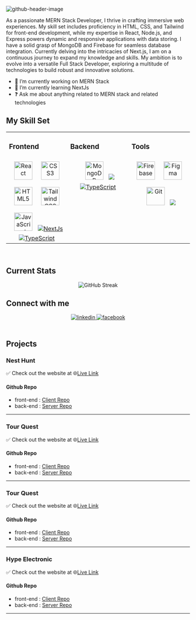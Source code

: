 
![github-header-image](https://github.com/PallabKumarS/PallabKumarS/assets/25210910/ed589610-db20-43ae-b478-ba2bdc54b7c3)


As a passionate MERN Stack Developer, I thrive in crafting immersive web experiences. My skill set includes proficiency in HTML, CSS, and Tailwind for front-end development, while my expertise in React, Node.js, and Express powers dynamic and responsive applications with data storing. I have a solid grasp of MongoDB and Firebase for seamless database integration.
Currently delving into the intricacies of Next.js, I am on a continuous journey to expand my knowledge and skills. My ambition is to evolve into a versatile Full Stack Developer, exploring a multitude of technologies to build robust and innovative solutions.


* 🔭 I’m currently working on MERN Stack  
* 🌱 I’m currently learning NextJs
* ❓ Ask me about anything related to MERN stack and related technologies  

## My Skill Set  
<table align="center"><tr><td valign="top" width="33%">



### Frontend  
<div align="center">
<a href="https://reactjs.org/" target="_blank"><img style="margin: 10px" src="https://profilinator.rishav.dev/skills-assets/react-original-wordmark.svg" alt="React" height="50" /></a>  
<a href="https://www.w3schools.com/css/" target="_blank"><img style="margin: 10px" src="https://profilinator.rishav.dev/skills-assets/css3-original-wordmark.svg" alt="CSS3" height="50" /></a>  
<a href="https://en.wikipedia.org/wiki/HTML5" target="_blank"><img style="margin: 10px" src="https://profilinator.rishav.dev/skills-assets/html5-original-wordmark.svg" alt="HTML5" height="50" /></a>  
<a href="https://www.tailwindcss.com/" target="_blank"><img style="margin: 10px" src="https://profilinator.rishav.dev/skills-assets/tailwindcss.svg" alt="Tailwind CSS" height="50" /></a>  
<a href="https://www.javascript.com/" target="_blank"><img style="margin: 10px" src="https://profilinator.rishav.dev/skills-assets/javascript-original.svg" alt="JavaScript" height="50" /></a>  
<a href="https://skillicons.dev"><img src="https://skillicons.dev/icons?i=nextjs" alt="NextJs"/></a>
<a href="https://skillicons.dev"><img src="https://skillicons.dev/icons?i=typescript" alt="TypeScript"/></a>
</div>

</td><td valign="top" width="33%">



### Backend  
<div align="center">  
<a href="https://www.mongodb.com/" target="_blank"><img style="margin: 10px" src="https://profilinator.rishav.dev/skills-assets/mongodb-original-wordmark.svg" alt="MongoDB" height="50" /></a>  
<a href="https://skillicons.dev"><img src="https://skillicons.dev/icons?i=express,nodejs" /></a>
<a href="https://skillicons.dev"><img src="https://skillicons.dev/icons?i=typescript" alt="TypeScript"/></a>
</div>

</td><td valign="top" width="33%">



### Tools  
<div align="center">  
<a href="https://firebase.google.com/" target="_blank"><img style="margin: 10px" src="https://profilinator.rishav.dev/skills-assets/firebase.png" alt="Firebase" height="50" /></a>  
<a href="https://www.figma.com/" target="_blank"><img style="margin: 10px" src="https://profilinator.rishav.dev/skills-assets/figma-icon.svg" alt="Figma" height="50" /></a>  
<a href="https://github.com/" target="_blank"><img style="margin: 10px" src="https://profilinator.rishav.dev/skills-assets/git-scm-icon.svg" alt="Git" height="50" /></a>
  <a href="https://skillicons.dev">
    <img src="https://skillicons.dev/icons?i=vercel" />
  </a>
</div>

</td></tr></table>  

<br/> 


## Current Stats
<div align="center">
  <img src="https://github-readme-streak-stats.herokuapp.com?user=PallabKumarS&theme=cobalt&hide_border=true" alt="GitHub Streak">
</div>


## Connect with me  
<div align="center">
<a href="https://linkedin.com/in/pallab-pks" target="_blank">
<img src=https://img.shields.io/badge/linkedin-%231E77B5.svg?&style=for-the-badge&logo=linkedin&logoColor=white alt=linkedin style="margin-bottom: 5px;" />
</a>
<a href="https://www.facebook.com/PallabKumars" target="_blank">
<img src=https://img.shields.io/badge/facebook-%232E87FB.svg?&style=for-the-badge&logo=facebook&logoColor=white alt=facebook style="margin-bottom: 5px;" />
</a>  
</div>  
  

<br/>  

## Projects

### Nest Hunt
✅ Check out the website at 🌐[Live Link](https://pks-nest-hunt.vercel.app/)

#### Github Repo
* front-end : [Client Repo](https://github.com/PallabKumarS/nest-hunt-client)
* back-end : [Server Repo](https://github.com/PallabKumarS/nest-hunt-server)

<hr/>

### Tour Quest
✅ Check out the website at 🌐[Live Link](https://pks-bike-store.vercel.app/)

#### Github Repo
* front-end : [Client Repo](https://github.com/PallabKumarS/bike-store-client)
* back-end : [Server Repo](https://github.com/PallabKumarS/bike-store-server)

<hr/>

### Tour Quest
✅ Check out the website at 🌐[Live Link](https://pks-tour-guide.web.app/)

#### Github Repo
* front-end : [Client Repo](https://github.com/PallabKumarS/tour-quest-client)
* back-end : [Server Repo](https://github.com/PallabKumarS/tour-quest-server)

<hr/>


### Hype Electronic
✅ Check out the website at 🌐[Live Link](https://pks-service.web.app/)

#### Github Repo
* front-end : [Client Repo](https://github.com/PallabKumarS/hype-electronic-client)
* back-end : [Server Repo](https://github.com/PallabKumarS/hype-electronic-server)

<hr/>
